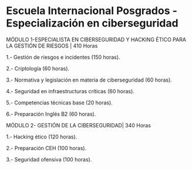 # Escuela Internacional Posgrados - Especialización en ciberseguridad

MÓDULO 1-ESPECIALISTA EN CIBERSEGURIDAD Y HACKING ÉTICO PARA LA GESTIÓN DE RIESGOS | 410 Horas

1.- Gestión de riesgos e incidentes (150 horas).

2.- Criptología (60 horas).

3.- Normativa y legislación en materia de ciberseguridad (60 horas).

4.- Seguridad en infraestructuras críticas (60 horas).

5.- Competencias técnicas base (20 horas).

6.- Preparación Inglés B2 (60 horas).

MÓDULO 2- GESTIÓN DE LA CIBERSEGURIDAD| 340 Horas 

1.- Hacking ético (120 horas).

2.- Preparación CEH (100 horas).

3.- Seguridad ofensiva (100 horas).

